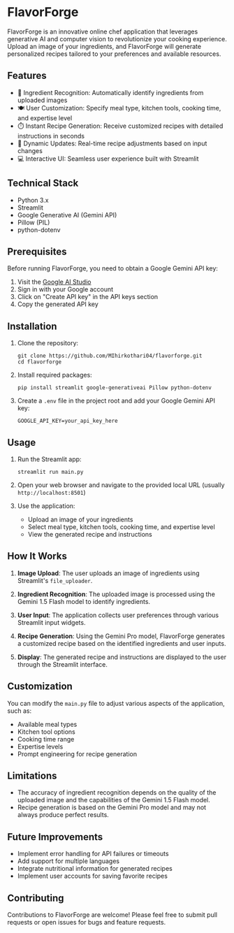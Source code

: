 # FlavorForge

FlavorForge is an innovative online chef application that leverages generative AI and computer vision to revolutionize your cooking experience. Upload an image of your ingredients, and FlavorForge will generate personalized recipes tailored to your preferences and available resources.

## Features

- 🥕 Ingredient Recognition: Automatically identify ingredients from uploaded images
- 🍽️ User Customization: Specify meal type, kitchen tools, cooking time, and expertise level
- ⏱️ Instant Recipe Generation: Receive customized recipes with detailed instructions in seconds
- 🔄 Dynamic Updates: Real-time recipe adjustments based on input changes
- 💻 Interactive UI: Seamless user experience built with Streamlit

## Technical Stack

- Python 3.x
- Streamlit
- Google Generative AI (Gemini API)
- Pillow (PIL)
- python-dotenv

## Prerequisites

Before running FlavorForge, you need to obtain a Google Gemini API key:

1. Visit the [Google AI Studio](https://makersuite.google.com/app/apikey)
2. Sign in with your Google account
3. Click on "Create API key" in the API keys section
4. Copy the generated API key

## Installation

1. Clone the repository:
   ```
   git clone https://github.com/MIhirkothari04/flavorforge.git
   cd flavorforge
   ```

2. Install required packages:
   ```
   pip install streamlit google-generativeai Pillow python-dotenv
   ```

3. Create a `.env` file in the project root and add your Google Gemini API key:
   ```
   GOOGLE_API_KEY=your_api_key_here
   ```

## Usage

1. Run the Streamlit app:
   ```
   streamlit run main.py
   ```

2. Open your web browser and navigate to the provided local URL (usually `http://localhost:8501`)

3. Use the application:
   - Upload an image of your ingredients
   - Select meal type, kitchen tools, cooking time, and expertise level
   - View the generated recipe and instructions

## How It Works

1. **Image Upload**: The user uploads an image of ingredients using Streamlit's `file_uploader`.

2. **Ingredient Recognition**: The uploaded image is processed using the Gemini 1.5 Flash model to identify ingredients.

3. **User Input**: The application collects user preferences through various Streamlit input widgets.

4. **Recipe Generation**: Using the Gemini Pro model, FlavorForge generates a customized recipe based on the identified ingredients and user inputs.

5. **Display**: The generated recipe and instructions are displayed to the user through the Streamlit interface.

## Customization

You can modify the `main.py` file to adjust various aspects of the application, such as:

- Available meal types
- Kitchen tool options
- Cooking time range
- Expertise levels
- Prompt engineering for recipe generation

## Limitations

- The accuracy of ingredient recognition depends on the quality of the uploaded image and the capabilities of the Gemini 1.5 Flash model.
- Recipe generation is based on the Gemini Pro model and may not always produce perfect results.

## Future Improvements

- Implement error handling for API failures or timeouts
- Add support for multiple languages
- Integrate nutritional information for generated recipes
- Implement user accounts for saving favorite recipes

## Contributing

Contributions to FlavorForge are welcome! Please feel free to submit pull requests or open issues for bugs and feature requests.
